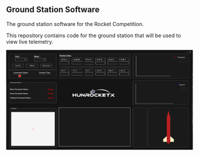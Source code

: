 ## Ground Station Software
The ground station software for the Rocket Competition.

This repository contains code for the ground station that will be used to view live telemetry.

<img src="MyRealRocket/bin/Debug/myRealImage.PNG" width="600" >

